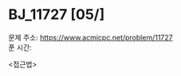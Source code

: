 # BJ_11727 [05/] </br>
문제 주소: https://www.acmicpc.net/problem/11727 </br>
푼 시간:</br>

<접근법>
```

```


```python

```